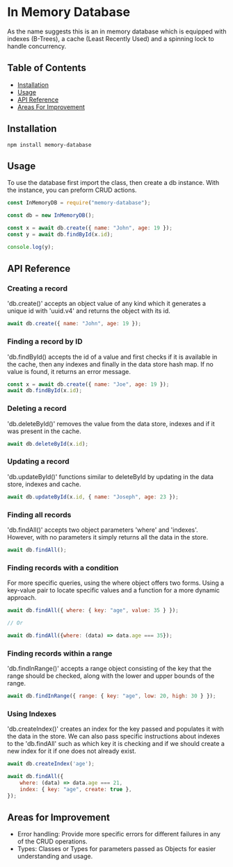 # In Memory Database

As the name suggests this is an in memory database which is equipped with indexes (B-Trees), a cache (Least Recently Used) and a spinning lock to handle concurrency.

## Table of Contents

- [Installation](#installation)
- [Usage](#usage)
- [API Reference](#api-reference)
- [Areas For Improvement](#areas-for-improvement)

## Installation 

```
npm install memory-database
```

## Usage

To use the database first import the class, then create a db instance. With the instance, you can preform CRUD actions. 
``` javascript
const InMemoryDB = require("memory-database");

const db = new InMemoryDB();

const x = await db.create({ name: "John", age: 19 });
const y = await db.findById(x.id);

console.log(y);

```

## API Reference

### Creating a record
'db.create()' accepts an object value of any kind which it generates a unique id with 'uuid.v4' and returns the object with its id.

``` javascript
await db.create({ name: "John", age: 19 });
```


### Finding a record by ID
'db.findById() accepts the id of a value and first checks if it is available in the cache, then any indexes and finally in the data store hash map. If no value is found, it returns an error message.

``` javascript
const x = await db.create({ name: "Joe", age: 19 });
await db.findById(x.id);
```

### Deleting a record
'db.deleteById()' removes the value from the data store, indexes and if it was present in the cache.

``` javascript
await db.deleteById(x.id);

```

### Updating a record
'db.updateById()' functions similar to deleteById by updating in the data store, indexes and cache. 

``` javascript
await db.updateById(x.id, { name: "Joseph", age: 23 });

```

### Finding all records
'db.findAll()' accepts two object parameters 'where' and 'indexes'. However, with no parameters it simply returns all the data
in the store. 

``` javascript
await db.findAll();

```

### Finding records with a condition
For more specific queries, using the where object offers two forms. Using a key-value pair to locate specific values and a function for a more 
dynamic approach.

``` javascript
await db.findAll({ where: { key: "age", value: 35 } });

// Or

await db.findAll({where: (data) => data.age === 35});
```

### Finding records within a range
'db.findInRange()' accepts a range object consisting of the key that the range should be checked, along with the lower and upper bounds of the range.

``` javascript
await db.findInRange({ range: { key: "age", low: 20, high: 30 } });
```

### Using Indexes
'db.createIndex()' creates an index for the key passed and populates it with the data in the store. We can also pass specific instructions about indexes to the 'db.findAll' such as which key it is checking and if we should create a new index for it if one does not already exist.

``` javascript
await db.createIndex('age');

await db.findAll({
    where: (data) => data.age === 21,
    index: { key: "age", create: true },
});
```

## Areas for Improvement

- Error handling: Provide more specific errors for different failures in any of the CRUD operations.
- Types: Classes or Types for parameters passed as Objects for easier understanding and usage.

